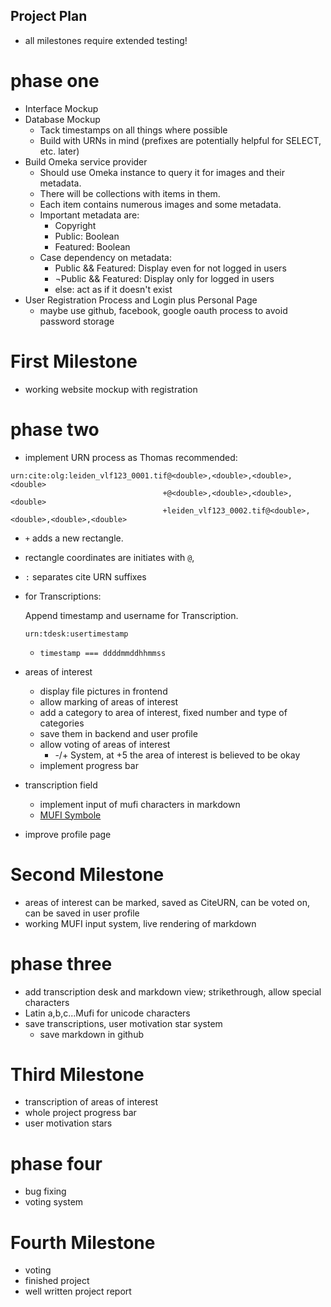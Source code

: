 ## Project Plan ##
* all milestones require extended testing!

# phase one #

* Interface Mockup
* Database Mockup
    * Tack timestamps on all things where possible
    * Build with URNs in mind (prefixes are potentially helpful for SELECT, etc. later)
* Build Omeka service provider
    * Should use Omeka instance to query it for images and their metadata.
    * There will be collections with items in them.
    * Each item contains numerous images and some metadata.
    * Important metadata are:
        * Copyright
        * Public: Boolean
        * Featured: Boolean
    * Case dependency on metadata:
        * Public && Featured: Display even for not logged in users
        * ¬Public && Featured: Display only for logged in users
        * else: act as if it doesn't exist
* User Registration Process and Login plus Personal Page
    * maybe use github, facebook, google oauth process to avoid password storage

# First Milestone #
* working website mockup with registration

# phase two #

* implement URN process as Thomas recommended:

```
urn:cite:olg:leiden_vlf123_0001.tif@<double>,<double>,<double>,<double>
                                  +@<double>,<double>,<double>,<double>
                                  +leiden_vlf123_0002.tif@<double>,<double>,<double>,<double>
```

* ```+``` adds a new rectangle.
* rectangle coordinates are initiates with ```@```,
* ```:``` separates cite URN suffixes
* for Transcriptions:

  Append timestamp and username for Transcription.
  ```
  urn:tdesk:usertimestamp
  ```
  * ```timestamp === ddddmmddhhmmss```

* areas of interest
    * display file pictures in frontend
    * allow marking of areas of interest
    * add a category to area of interest, fixed number and type of categories
    * save them in backend and user profile
    * allow voting of areas of interest
        * -/+ System, at +5 the area of interest is believed to be okay
    * implement progress bar
* transcription field
    * implement input of mufi characters in markdown
    * [MUFI Symbole](http://folk.uib.no/hnooh/mufi/specs/MUFI-Alphabetic-3-0.pdf)

* improve profile page

# Second Milestone #

* areas of interest can be marked, saved as CiteURN, can be voted on, can be saved in user profile
* working MUFI input system, live rendering of markdown

# phase three #

* add transcription desk and markdown view; strikethrough, allow special characters
* Latin a,b,c...Mufi for unicode characters
* save transcriptions, user motivation star system
    * save markdown in github

# Third Milestone #

* transcription of areas of interest
* whole project progress bar
* user motivation stars

# phase four #

* bug fixing
* voting system

# Fourth Milestone #

* voting
* finished project
* well written project report

